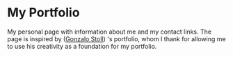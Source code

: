# My Portfolio

My personal page with information about me and my contact links. The page is inspired by ([Gonzalo Stoll](https://github.com/gonstoll)) 's portfolio, whom I thank for allowing me to use his creativity as a foundation for my portfolio.


